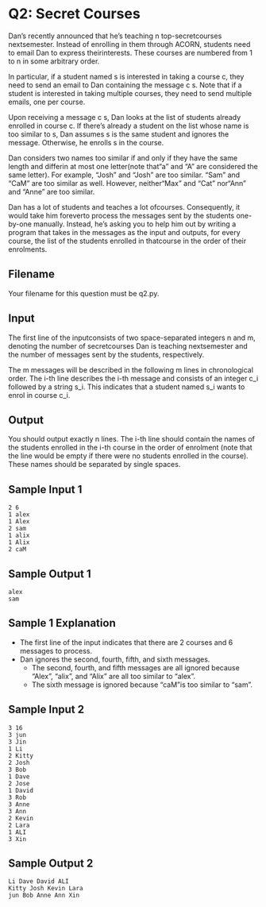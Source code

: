 # Q2: Secret Courses 

Dan’s recently announced that he’s teaching n top-secretcourses nextsemester. Instead of enrolling in them through ACORN, students need to email Dan to express theirinterests. These courses are numbered from 1 to n in some arbitrary order. 

In particular, if a student named s is interested in taking a course c, they need to send an email to Dan containing the message c s. Note that if a student is interested in taking multiple courses, they need to send multiple emails, one per course. 

Upon receiving a message c s, Dan looks at the list of students already enrolled in course c. If there’s already a student on the list whose name is too similar to s, Dan assumes s is the same student and ignores the message. Otherwise, he enrolls s in the course. 

Dan considers two names too similar if and only if they have the same length and differin at most one letter(note that“a” and “A” are considered the same letter). For example, “Josh” and “Josh” are too similar. “Sam” and “CaM” are too similar as well. However, neither“Max” and “Cat” nor“Ann” and “Anne” are too similar. 

Dan has a lot of students and teaches a lot ofcourses. Consequently, it would take him foreverto process the messages sent by the students one-by-one manually. Instead, he’s asking you to help him out by writing a program that takes in the messages as the input and outputs, for every course, the list of the students enrolled in thatcourse in the order of their enrolments. 

## Filename 

Your filename for this question must be q2.py. 

## Input 

The first line of the inputconsists of two space-separated integers n and m, denoting the number of secretcourses Dan is teaching nextsemester and the number of messages sent by the students, respectively. 

The m messages will be described in the following m lines in chronological order. The i-th line describes the i-th message and consists of an integer c_i followed by a string s_i. This indicates that a student named s_i wants to enrol in course c_i.

## Output 

You should output exactly n lines. The i-th line should contain the names of the students enrolled in the i-th course in the order of enrolment (note that the line would be empty if there were no students enrolled in the course). These names should be separated by single spaces. 

## Sample Input 1 

```
2 6 
1 alex 
1 Alex 
2 sam 
1 alix 
1 Alix 
2 caM 
```

## Sample Output 1 

```
alex 
sam
``` 

## Sample 1 Explanation 

* The first line of the input indicates that there are 2 courses and 6 messages to process. 
* Dan ignores the second, fourth, fifth, and sixth messages. 
    * The second, fourth, and fifth messages are all ignored because “Alex”, “alix”, and “Alix” are all too similar to “alex”. 
    * The sixth message is ignored because “caM”is too similar to “sam”.

## Sample Input 2 

```
3 16 
3 jun 
3 Jin 
1 Li 
2 Kitty 
2 Josh 
3 Bob 
1 Dave 
2 Jose 
1 David 
3 Rob 
3 Anne 
3 Ann 
2 Kevin 
2 Lara 
1 ALI 
3 Xin 
```

## Sample Output 2 

```
Li Dave David ALI 
Kitty Josh Kevin Lara 
jun Bob Anne Ann Xin
```